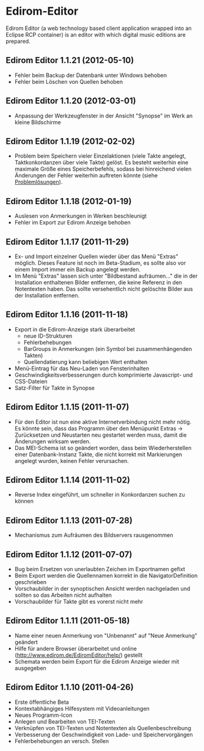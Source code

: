 Edirom-Editor
=============

Edirom Editor (a web technology based client application wrapped into an Eclipse RCP container) is an editor with which digital music editions are prepared.

## Edirom Editor 1.1.21 (2012-05-10)

* Fehler beim Backup der Datenbank unter Windows behoben
* Fehler beim Löschen von Quellen behoben

## Edirom Editor 1.1.20 (2012-03-01)

* Anpassung der Werkzeugfenster in der Ansicht "Synopse" im Werk an kleine Bildschirme

## Edirom Editor 1.1.19 (2012-02-02)

* Problem beim Speichern vieler Einzelaktionen (viele Takte angelegt, Taktkonkordanzen über viele Takte) gelöst. Es besteht weiterhin eine maximale Größe eines Speicherbefehls, sodass bei hinreichend vielen Änderungen der Fehler weiterhin auftreten könnte (siehe [Problemlösungen](http://www.edirom.de/edirom-projekt/software/problemloesungen/#c1117)).

## Edirom Editor 1.1.18 (2012-01-19)

* Auslesen von Anmerkungen in Werken beschleunigt
* Fehler im Export zur Edirom Anzeige behoben

## Edirom Editor 1.1.17 (2011-11-29)

* Ex- und Import einzelner Quellen wieder über das Menü "Extras" möglich. Dieses Feature ist noch im Beta-Stadium, es sollte also vor einem Import immer ein Backup angelegt werden.
* Im Menü "Extras" lassen sich unter "Bildbestand aufräumen..." die in der Installation enthaltenen Bilder entfernen, die keine Referenz in den Notentexten haben. Das sollte versehentlich nicht gelöschte Bilder aus der Installation entfernen.

## Edirom Editor 1.1.16 (2011-11-18)

* Export in die Edirom-Anzeige stark überarbeitet
	* neue ID-Strukturen
	* Fehlerbehebungen
	* BarGroups in Anmerkungen (ein Symbol bei zusammenhängenden Takten)
	* Quellendatierung kann beliebigen Wert enthalten
* Menü-Eintrag für das Neu-Laden von Fensterinhalten
* Geschwindigkeitsverbesserungen durch komprimierte Javascript- und CSS-Dateien
* Satz-Filter für Takte in Synopse

## Edirom Editor 1.1.15 (2011-11-07)

* Für den Editor ist nun eine aktive Internetverbindung nicht mehr nötig. Es könnte sein, dass das Programm über den Menüpunkt Extras -> Zurücksetzen und Neustarten neu gestartet werden muss, damit die Änderungen wirksam werden.
* Das MEI-Schema ist so geändert worden, dass beim Wiederherstellen einer Datenbank-Instanz Takte, die nicht korrekt mit Markierungen angelegt wurden, keinen Fehler verursachen.

## Edirom Editor 1.1.14 (2011-11-02)

* Reverse Index eingeführt, um schneller in Konkordanzen suchen zu können

## Edirom Editor 1.1.13 (2011-07-28)

* Mechanismus zum Aufräumen des Bildservers rausgenommen

## Edirom Editor 1.1.12 (2011-07-07)

* Bug beim Ersetzen von unerlaubten Zeichen im Exportnamen gefixt
* Beim Export werden die Quellennamen korrekt in die NavigatorDefinition geschrieben
* Vorschaubilder in der synoptischen Ansicht werden nachgeladen und sollten so das Arbeiten nicht aufhalten
* Vorschaubilder für Takte gibt es vorerst nicht mehr

## Edirom Editor 1.1.11 (2011-05-18)

* Name einer neuen Anmerkung von "Unbenannt" auf "Neue Anmerkung" geändert
* Hilfe für andere Browser überarbeitet und online (http://www.edirom.de/EdiromEditor/help/) gestellt
* Schemata werden beim Export für die Edirom Anzeige wieder mit ausgegeben


## Edirom Editor 1.1.10 (2011-04-26)

* Erste öffentliche Beta
* Kontextabhängiges Hilfesystem mit Videoanleitungen
* Neues Programm-Icon
* Anlegen und Bearbeiten von TEI-Texten
* Verknüpfen von TEI-Texten und Notentexten als Quellenbeschreibung
* Verbesserung der Geschwindigkeit von Lade- und Speichervorgängen
* Fehlerbehebungen an versch. Stellen

